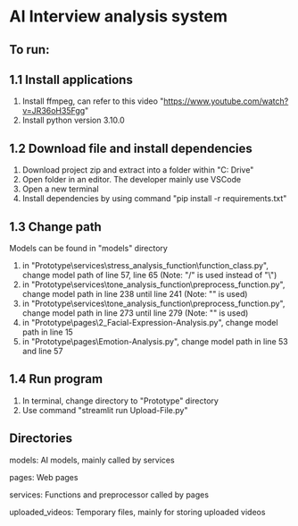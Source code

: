# AI Interview analysis system
 
## To run:
## 1.1 Install applications
1. Install ffmpeg, can refer to this video "https://www.youtube.com/watch?v=JR36oH35Fgg"
2. Install python version 3.10.0

## 1.2 Download file and install dependencies
1. Download project zip and extract into a folder within "C: Drive"
2. Open folder in an editor. The developer mainly use VSCode
3. Open a new terminal
4. Install dependencies by using command "pip install -r requirements.txt"

## 1.3 Change path
Models can be found in "models" directory
1. in "Prototype\services\stress_analysis_function\function_class.py", change model path of line 57, line 65 (Note: "/" is used instead of "&#92;")
2. in "Prototype\services\tone_analysis_function\preprocess_function.py", change model path in line 238 until line 241 (Note: "\" is used)
3. in "Prototype\services\tone_analysis_function\preprocess_function.py", change model path in line 273 until line 279 (Note: "\" is used)
4. in "Prototype\pages\2_Facial-Expression-Analysis.py", change model path in line 15 
5. in "Prototype\pages\Emotion-Analysis.py", change model path in line 53 and line 57

## 1.4 Run program
1. In terminal, change directory to "Prototype" directory
2. Use command "streamlit run Upload-File.py"

## Directories
models: AI models, mainly called by services 

pages: Web pages

services: Functions and preprocessor called by pages

uploaded_videos: Temporary files, mainly for storing uploaded videos
